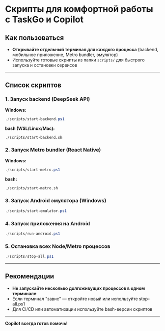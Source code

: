 # Скрипты для комфортной работы с TaskGo и Copilot

## Как пользоваться

- **Открывайте отдельный терминал для каждого процесса** (backend, мобильное приложение, Metro bundler, эмулятор)
- Используйте готовые скрипты из папки `scripts/` для быстрого запуска и остановки сервисов

---

## Список скриптов

### 1. Запуск backend (DeepSeek API)

**Windows:**

```powershell
./scripts/start-backend.ps1
```

**bash (WSL/Linux/Mac):**

```bash
./scripts/start-backend.sh
```

### 2. Запуск Metro bundler (React Native)

**Windows:**

```powershell
./scripts/start-metro.ps1
```

**bash:**

```bash
./scripts/start-metro.sh
```

### 3. Запуск Android эмулятора (Windows)

```powershell
./scripts/start-emulator.ps1
```

### 4. Запуск приложения на Android

```powershell
./scripts/run-android.ps1
```

### 5. Остановка всех Node/Metro процессов

```powershell
./scripts/stop-all.ps1
```

---

## Рекомендации

- **Не запускайте несколько долгоживущих процессов в одном терминале**
- Если терминал "завис" — откройте новый или используйте stop-all.ps1
- Для CI/CD или автоматизации используйте bash-версии скриптов

---

**Copilot всегда готов помочь!**

